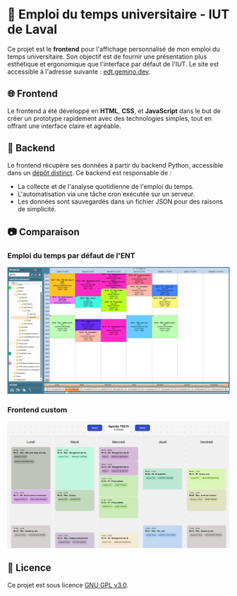 # 📅 Emploi du temps universitaire - IUT de Laval

Ce projet est le **frontend** pour l'affichage personnalisé de mon emploi du temps universitaire. Son objectif est de fournir une présentation plus esthétique et ergonomique que l'interface par défaut de l'IUT. Le site est accessible à l'adresse suivante : [edt.gemino.dev](https://edt.gemino.dev).

## 🌐 Frontend

Le frontend a été développé en **HTML**, **CSS**, et **JavaScript** dans le but de créer un prototype rapidement avec des technologies simples, tout en offrant une interface claire et agréable.

## 🔗 Backend

Le frontend récupère ses données à partir du backend Python, accessible dans un [dépôt distinct](https://github.com/ruffaultravenelg/planning_fetcher). Ce backend est responsable de :

- La collecte et de l'analyse quotidienne de l'emploi du temps.
- L'automatisation via une tâche cron exécutée sur un serveur.
- Les données sont sauvegardés dans un fichier JSON pour des raisons de simplicité.

## 📷 Comparaison

### Emploi du temps par défaut de l'ENT

![Emploi du temps classique](old.png)

### Frontend custom

![Emploi du temps amélioré](new.png)

## 📄 Licence

Ce projet est sous licence [GNU GPL v3.0](LICENSE).
